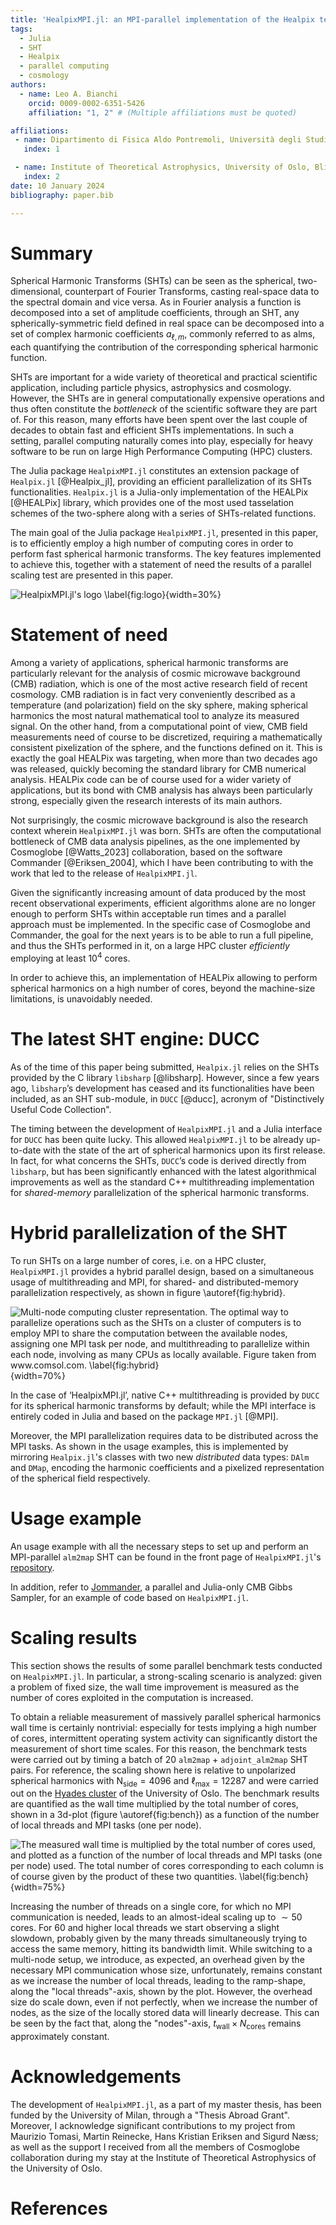 ```yaml
---
title: 'HealpixMPI.jl: an MPI-parallel implementation of the Healpix tessellation scheme in Julia'
tags:
  - Julia
  - SHT
  - Healpix
  - parallel computing
  - cosmology
authors:
  - name: Leo A. Bianchi
    orcid: 0009-0002-6351-5426
    affiliation: "1, 2" # (Multiple affiliations must be quoted)

affiliations:
 - name: Dipartimento di Fisica Aldo Pontremoli, Università degli Studi di Milano, Milan, Italy            
   index: 1

 - name: Institute of Theoretical Astrophysics, University of Oslo, Blindern, Oslo, Norway
   index: 2
date: 10 January 2024
bibliography: paper.bib

---
```


# Summary

Spherical Harmonic Transforms (SHTs) can be seen as the spherical, two-dimensional, counterpart of Fourier Transforms, casting real-space data to the spectral domain and vice versa.
As in Fourier analysis a function is decomposed into a set of amplitude coefficients, through an SHT, any spherically-symmetric field defined in real space can be decomposed into a set of complex harmonic coefficients $a_{\ell, m}$, commonly referred to as alms, each quantifying the contribution of the corresponding spherical harmonic function.

SHTs are important for a wide variety of theoretical and practical scientific application, including particle physics, astrophysics and cosmology.
However, the SHTs are in general computationally expensive operations and thus often constitute the *bottleneck* of the scientific software they are part of.
For this reason, many efforts have been spent over the last couple of decades to obtain fast and efficient SHTs implementations.
In such a setting, parallel computing naturally comes into play, especially for heavy software to be run on large High Performance Computing (HPC) clusters.

The Julia package `HealpixMPI.jl` constitutes an extension package of `Healpix.jl` [@Healpix_jl], providing an efficient parallelization of its SHTs functionalities.
`Healpix.jl` is a Julia-only implementation of the HEALPix [@HEALPix] library, which provides one of the most used tasselation schemes of the two-sphere along with a series of SHTs-related functions.

The main goal of the Julia package `HealpixMPI.jl`, presented in this paper, is to efficiently employ a high number of computing cores in order to perform fast spherical harmonic transforms.
The key features implemented to achieve this, together with a statement of need the results of a parallel scaling test are presented in this paper.

![`HealpixMPI.jl`'s logo \label{fig:logo}](figures/logo.png){width=30%}

# Statement of need

Among a variety of applications, spherical harmonic transforms are particularly relevant for the analysis of cosmic microwave background (CMB) radiation, which is one of the most active research field of recent cosmology.
CMB radiation is in fact very conveniently described as a temperature (and polarization) field on the sky sphere, making spherical harmonics the most natural mathematical tool to analyze its measured signal.
On the other hand, from a computational point of view, CMB field measurements need of course to be discretized, requiring a mathematically consistent pixelization of the sphere, and the functions defined on it.
This is exactly the goal HEALPix was targeting, when more than two decades ago was released, quickly becoming the standard library for CMB numerical analysis.
HEALPix code can be of course used for a wider variety of applications, but its bond with CMB analysis has always been particularly strong, especially given the research interests of its main authors.

Not surprisingly, the cosmic microwave background is also the research context wherein `HealpixMPI.jl` was born.
SHTs are often the computational bottleneck of CMB data analysis pipelines, as the one implemented by Cosmoglobe [@Watts_2023] collaboration, based on the software Commander [@Eriksen_2004], which I have been contributing to with the work that led to the release of `HealpixMPI.jl`.

Given the significantly increasing amount of data produced by the most recent observational experiments, efficient algorithms alone are no longer enough to perform SHTs within acceptable run times and a parallel approach must be implemented.
In the specific case of Cosmoglobe and Commander, the goal for the next years is to be able to run a full pipeline, and thus the SHTs performed in it, on a large HPC cluster *efficiently* employing at least $10^4$ cores.

In order to achieve this, an implementation of HEALPix allowing to perform spherical harmonics on a high number of cores, beyond the machine-size limitations, is unavoidably needed.

# The latest SHT engine: DUCC

As of the time of this paper being submitted, `Healpix.jl` relies on the SHTs provided by the C library `libsharp` [@libsharp]. However, since a few years ago, `libsharp`’s development has ceased and its functionalities have been included, as an SHT sub-module, in `DUCC` [@ducc], acronym of "Distinctively Useful Code Collection".

The timing between the development of `HealpixMPI.jl` and a Julia interface for `DUCC` has been quite lucky.
This allowed `HealpixMPI.jl` to be already up-to-date with the state of the art of spherical harmonics upon its first release.
In fact, for what concerns the SHTs, `DUCC`’s code is derived directly from `libsharp`, but has been significantly enhanced with the latest algorithmical improvements as well as the standard C++ multithreading implementation for *shared-memory* parallelization of the spherical harmonic transforms.

# Hybrid parallelization of the SHT

To run SHTs on a large number of cores, i.e. on a HPC cluster, `HealpixMPI.jl` provides a hybrid parallel design, based on a simultaneous usage of multithreading and MPI, for shared- and distributed-memory parallelization respectively, as shown in figure \autoref{fig:hybrid}.

![Multi-node computing cluster representation. The optimal way to parallelize operations such as the SHTs on a cluster of computers is to employ MPI to share the computation *between* the available nodes, assigning one MPI task per node, and multithreading to parallelize *within* each node, involving as many CPUs as locally available. Figure taken from www.comsol.com. \label{fig:hybrid}](figures/hybrid_parallel.png){width=70%}

In the case of ‘HealpixMPI.jl’, native C++ multithreading is provided by `DUCC` for its spherical harmonic transforms by default; while the MPI interface is entirely coded in Julia and based on the package `MPI.jl` [@MPI].

Moreover, the MPI parallelization requires data to be distributed across the MPI tasks.
As shown in the usage examples, this is implemented by mirroring `Healpix.jl`'s classes with two new *distributed* data types: `DAlm` and `DMap`, encoding the harmonic coefficients and a pixelized representation of the spherical field respectively.

# Usage example

An usage example with all the necessary steps to set up and perform an MPI-parallel `alm2map` SHT can be found in the front page of `HealpixMPI.jl`'s [repository](https://github.com/LeeoBianchi/HealpixMPI.jl).

In addition, refer to [Jommander](https://github.com/LeeoBianchi/Jommander.jl), a parallel and Julia-only CMB Gibbs Sampler, for an example of code based on `HealpixMPI.jl`.


# Scaling results

This section shows the results of some parallel benchmark tests conducted on `HealpixMPI.jl`.
In particular, a strong-scaling scenario is analyzed: given a problem of fixed size, the wall time improvement is measured as the number of cores exploited in the computation is increased.

To obtain a reliable measurement of massively parallel spherical harmonics wall time is certainly nontrivial: especially for tests implying a high number of cores, intermittent operating system activity can significantly distort the measurement of short time scales.
For this reason, the benchmark tests were carried out by timing a batch of 20 `alm2map` + `adjoint_alm2map` SHT pairs.
For reference, the scaling shown here is relative to unpolarized spherical harmonics with $\mathrm{N}_\mathrm{side} = 4096$ and $\ell_{\mathrm{max}} = 12287$ and were carried out on the [Hyades cluster](https://www.mn.uio.no/astro/english/services/it/help/basic-services/compute-resources.html) of the University of Oslo.
The benchmark results are quantified as the wall time multiplied by the total number of cores, shown in a 3d-plot (figure \autoref{fig:bench}) as a function of the number of local threads and MPI tasks (one per node).

![The measured wall time is multiplied by the total number of cores used, and plotted as a function of the number of local threads and MPI tasks (one per node) used. The total number of cores corresponding to each column is of course given by the product of these two quantities. \label{fig:bench}](figures/3DBench.png){width=75%}

Increasing the number of threads on a single core, for which no MPI communication is needed, leads to an almost-ideal scaling up to $\sim 50$ cores. For 60 and higher local threads we start observing a slight slowdown, probably given by the many threads simultaneously trying to access the same memory, hitting its bandwidth limit.
While switching to a multi-node setup, we introduce, as expected, an overhead given by the necessary MPI communication whose size, unfortunately, remains constant as we increase the number of local threads, leading to the ramp-shape, along the "local threads"-axis, shown by the plot.
However, the overhead size do scale down, even if not perfectly, when we increase the number of nodes, as the size of the locally stored data will linearly decrease.
This can be seen by the fact that, along the "nodes"-axis, $t_{\mathrm{wall}} \times N_{\mathrm{cores}}$ remains approximately constant.

# Acknowledgements

The development of `HealpixMPI.jl`, as a part of my master thesis, has been funded by the University of Milan, through a "Thesis Abroad Grant".
Moreover, I acknowledge significant contributions to my project from Maurizio Tomasi, Martin Reinecke, Hans Kristian Eriksen and Sigurd Næss; as well as the support I received from all the members of Cosmoglobe collaboration during my stay at the Institute of Theoretical Astrophysics of the University of Oslo.

# References

